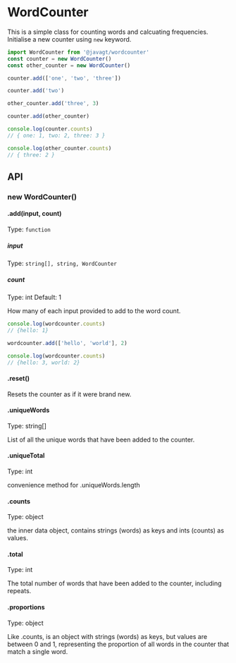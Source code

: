 # WordCounter
This is a simple class for counting words and calcuating frequencies.
Initialise a new counter using `new` keyword.

```js
import WordCounter from '@javagt/wordcounter'
const counter = new WordCounter()
const other_counter = new WordCounter()

counter.add(['one', 'two', 'three'])

counter.add('two')

other_counter.add('three', 3)

counter.add(other_counter)

console.log(counter.counts)
// { one: 1, two: 2, three: 3 }

console.log(other_counter.counts)
// { three: 2 }
```

## API

### new WordCounter()

#### .add(input, count)
Type: `function`

##### input
Type: `string[], string, WordCounter`

##### count
Type: int
Default: 1

How many of each input provided to add to the word count.
```js
console.log(wordcounter.counts)
// {hello: 1}

wordcounter.add(['hello', 'world'], 2)

console.log(wordcounter.counts)
// {hello: 3, world: 2}
```

#### .reset()
Resets the counter as if it were brand new.

#### .uniqueWords
Type: string[]

List of all the unique words that have been added to the counter.

#### .uniqueTotal
Type: int

convenience method for .uniqueWords.length

#### .counts
Type: object

the inner data object, contains strings (words) as keys and ints (counts) as values.

#### .total
Type: int

The total number of words that have been added to the counter, including repeats.

#### .proportions
Type: object

Like .counts, is an object with strings (words) as keys, but values are between 0 and 1, representing the proportion of all words in the counter that match a single word.